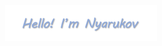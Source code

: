 <p align="center"><a href="https://nyarukov.github.io"><img width="80%" alt="Hello, I'm Nyarukov" src="./assets/header.png" /></a></p>

<br />